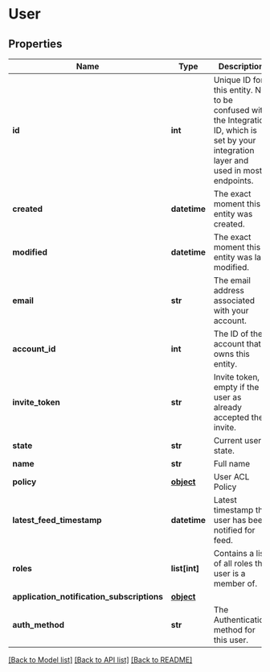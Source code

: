 # User


## Properties
Name | Type | Description | Notes
------------ | ------------- | ------------- | -------------
**id** | **int** | Unique ID for this entity. Not to be confused with the Integration ID, which is set by your integration layer and used in most endpoints. | 
**created** | **datetime** | The exact moment this entity was created. | 
**modified** | **datetime** | The exact moment this entity was last modified. | 
**email** | **str** | The email address associated with your account. | 
**account_id** | **int** | The ID of the account that owns this entity. | 
**invite_token** | **str** | Invite token, empty if the user as already accepted their invite. | 
**state** | **str** | Current user state. | 
**name** | **str** | Full name | 
**policy** | [**object**](.md) | User ACL Policy | 
**latest_feed_timestamp** | **datetime** | Latest timestamp the user has been notified for feed. | [optional] 
**roles** | **list[int]** | Contains a list of all roles the user is a member of. | [optional] 
**application_notification_subscriptions** | [**object**](.md) |  | [optional] 
**auth_method** | **str** | The Authentication method for this user. | [optional] 

[[Back to Model list]](../README.md#documentation-for-models) [[Back to API list]](../README.md#documentation-for-api-endpoints) [[Back to README]](../README.md)


